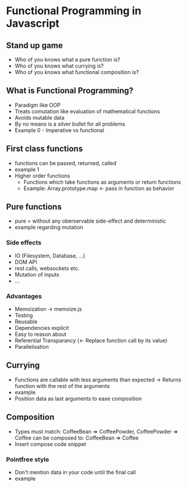 # Functional Programming in Javascript
## Stand up game
* Who of you knows what a pure function is?
* Who of you knows what currying is?
* Who of you knows what functional composition is?
## What is Functional Programming?
* Paradigm like OOP
* Treats comutation like evaluation of mathematical functions
* Avoids mutable data
* By no means is a silver bullet for all problems
* Example 0 - Imperative vs functional
## First class functions
* functions can be passed, returned, called
* example 1
* Higher order functions
  - Functions which take functions as arguments or return functions
  - Example: Array.prototype.map <- pass in function as behavior
## Pure functions
* pure = without any oberservable side-effect and deterministic
* example regarding mutation
### Side effects
* IO (Filesystem, Database, ...)
* DOM API
* rest calls, websockets etc.
* Mutation of inputs
* ...
### Advantages
* Memoization -> memoize.js
* Testing
* Reusable
* Dependencies explicit
* Easy to reason about
* Referential Transparancy (<- Replace function call by its value)
* Parallelisation
## Currying
* Functions are callable with less arguments than expected -> Returns function with the rest of the arguments
* example
* Position data as last arguments to ease composition
## Composition
* Types must match: CoffeeBean => CoffeePowder, CoffeePowder => Coffee can be composed to: CoffeeBean => Coffee
* Insert compose code snippet
### Pointfree style
* Don't mention data in your code until the final call
* example